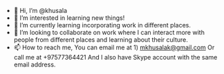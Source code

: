 - 👋 Hi, I’m @khusala
- 👀 I’m interested in learning new things! 
- 🌱 I’m currently learning incorporating work in different places.
- 💞️ I’m looking to collaborate on work where I can interact more with people from different places and learning about their culture.
- 📫 How to reach me, 
You can email me at 1) mkhusalak@gmail.com
Or call me at +97577364421
And I also have Skype account with the same email address.

<!---
khusala/khusala is a ✨ special ✨ repository because its `README.md` (this file) appears on your GitHub profile.
You can click the Preview link to take a look at your changes.
--->
